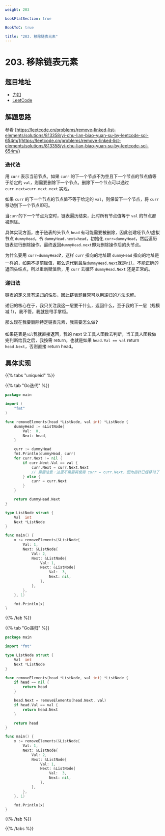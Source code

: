 ```yaml
---
weight: 203

bookFlatSection: true

BookToC: true

title: "203. 移除链表元素"
---
```


# 203. 移除链表元素

## 题目地址

+ [力扣](https://leetcode.cn/problems/remove-linked-list-elements/)
+ [LeetCode](https://leetcode.com/problems/remove-linked-list-elements/)

## 解题思路

参看 [https://leetcode.cn/problems/remove-linked-list-elements/solutions/813358/yi-chu-lian-biao-yuan-su-by-leetcode-sol-654m/](https://leetcode.cn/problems/remove-linked-list-elements/solutions/813358/yi-chu-lian-biao-yuan-su-by-leetcode-sol-654m/)

### 迭代法

用 `curr` 表示当前节点。如果 `curr` 的下一个节点不为空且下一个节点的节点值等于给定的 `val`，则需要删除下一个节点。删除下一个节点可以通过 `curr.next=curr.next.next` 实现。

如果 `curr` 的下一个节点的节点值不等于给定的 `val`，则保留下一个节点，将 `curr` 移动到下一个节点即可。

当`curr`的下一个节点为空时，链表遍历结束，此时所有节点值等于 `val` 的节点都被删除。

具体实现方面，由于链表的头节点 `head` 有可能需要被删除，因此创建哑节点/虚拟节点 `dummyHead`，令 `dummyHead.next=head`，初始化 `curr=dummyHead`，然后遍历链表进行删除操作。最终返回`dummyHead.next`即为删除操作后的头节点。

为什么要用 `curr=dummyHead`❓，这样 `curr` 指向的地址跟 `dummyHead` 指向的地址是一样的，如果不提前赋值，那么迭代到最后`dummyHead.Next`就是`nil`，不能正确的返回头结点，所以重新赋值后，用 `curr` 去循环 `dummyHead.Next` 还是正常的。

### 递归法

链表的定义具有递归的性质，因此链表题目常可以用递归的方法求解。

递归的核心在于，我只关注我这一层要干什么，返回什么，至于我的下一层（规模减 1），我不管，我就是甩手掌柜。

那么现在我要删除特定链表元素，我需要怎么做❓

如果链表是`nil`我就直接返回，我的 next 让工具人函数去判断，当工具人函数做完判断给我之后，我按需 return，也就是如果 `head.Val == val` return `head.Next`，否则直接 return head。

## 具体实现

{{% tabs "uniqueid" %}}

{{% tab "Go迭代" %}}

```go
package main

import (
	"fmt"
)

func removeElements(head *ListNode, val int) *ListNode {
	dummyHead := &ListNode{
		Val:  0,
		Next: head,
	}

	curr := dummyHead
	fmt.Println(dummyHead, curr)
	for curr.Next != nil {
		if curr.Next.Val == val {
			curr.Next = curr.Next.Next
			// 需要注意：这里不需要再使用 curr = curr.Next，因为指针已经移动了
		} else {
			curr = curr.Next
		}
	}

	return dummyHead.Next
}

type ListNode struct {
	Val  int
	Next *ListNode
}

func main() {
	x := removeElements(&ListNode{
		Val: 1,
		Next: &ListNode{
			Val: 2,
			Next: &ListNode{
				Val: 1,
				Next: &ListNode{
					Val:  3,
					Next: nil,
				},
			},
		},
	}, 1)

	fmt.Println(x)
}


```

{{% /tab %}}

{{% tab "Go递归" %}}

````go
package main

import "fmt"

type ListNode struct {
	Val  int
	Next *ListNode
}

func removeElements(head *ListNode, val int) *ListNode {
	if head == nil {
		return head
	}

	head.Next = removeElements(head.Next, val)
	if head.Val == val {
		return head.Next
	}

	return head
}

func main() {
	x := removeElements(&ListNode{
		Val: 1,
		Next: &ListNode{
			Val: 2,
			Next: &ListNode{
				Val: 1,
				Next: &ListNode{
					Val:  3,
					Next: nil,
				},
			},
		},
	}, 1)

	fmt.Println(x)
}

````

{{% /tab %}}

{{% /tabs  %}}


